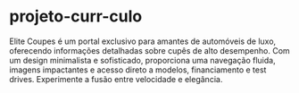 # projeto-curr-culo
Elite Coupes é um portal exclusivo para amantes de automóveis de luxo, oferecendo informações detalhadas sobre cupês de alto desempenho. Com um design minimalista e sofisticado, proporciona uma navegação fluida, imagens impactantes e acesso direto a modelos, financiamento e test drives. Experimente a fusão entre velocidade e elegância.
